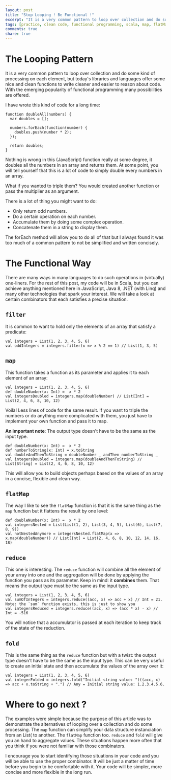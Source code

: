 ```yaml
---
layout: post
title: "Stop Looping ! Be Functional !"
excerpt: "It is a very common pattern to loop over collection and do some kind of processing on each element, but today's libraries and languages offer some nice and clean functions to write cleaner and easier to reason about code."
tags: [practice, clean code, functional programming, scala, map, flatMap, reduce, javascript, lodash]
comments: true
share: true
---
```


# The Looping Pattern

It is a very common pattern to loop over collection and do some kind of processing on each element, but today's libraries and languages offer some nice and clean functions to write cleaner and easier to reason about code. With the emerging popularity of functional programming many possibilities are offered.

I have wrote this kind of code for a long time:

    function doubleAll(numbers) {
      var doubles = [];

      numbers.forEach(function(number) {
        doubles.push(number * 2);  
      });

      return doubles;
    }

Nothing is wrong in this (JavaScript) function really at some degree, it doubles all the numbers in an array and returns them. At some point, you will tell yourself that this is a lot of code to simply double every numbers in an array.

What if you wanted to triple them? You would created another function or pass the multiplier as an argument.

There is a lot of thing you might want to do:
- Only return odd numbers.
- Do a certain operation on each number.
- Accumulate them by doing some complex operation.
- Concatenate them in a string to display them.

The forEach method will allow you to do all of that but I always found it was too much of a common pattern to not be simplified and written concisely.

# The Functional Way

There are many ways in many languages to do such operations in (virtually) one-liners. For the rest of this post, my code will be in Scala, but you can achieve anything mentioned here in JavaScript, Java 8, .NET (with Linq) and many other technologies that spark your interest. We will take a look at certain combinators that each satisfies a precise situation.

## `filter`

It is common to want to hold only the elements of an array that satisfy a predicate:

    val integers = List(1, 2, 3, 4, 5, 6)
    val oddIntegers = integers.filter(x => x % 2 == 1) // List(1, 3, 5)

## `map`

This function takes a function as its parameter and applies it to each element of an array:

    val integers = List(1, 2, 3, 4, 5, 6)
    def doubleNumber(x: Int) =  x * 2
    val integersDoubled = integers.map(doubleNumber) // List[Int] = List(2, 4, 6, 8, 10, 12)

Voilà! Less lines of code for the same result. If you want to triple the numbers or do anything more complicated with them, you just have to implement your own function and pass it to map.

**An important note**: The output type doesn't have to be the same as the input type.

    def doubleNumber(x: Int) =  x * 2
    def numberToString(x: Int) = x.toString
    val doubleAndThenToString = doubleNumber _ andThen numberToString _
    val integersDoubled = integers.map(doubleAndThenToString) // List[String] = List(2, 4, 6, 8, 10, 12)

This will allow you to build objects perhaps based on the values of an array in a concise, flexible and clean way.

## `flatMap`

The way I like to see the `flatMap` function is that it is the same thing as the `map` function but it flattens the result by one level:

    def doubleNumber(x: Int) =  x * 2
    val integersNested = List(List(1, 2), List(3, 4, 5), List(6), List(7, 8, 9))
    val notNestedAnymore = integersNested.flatMap(x => x.map(doubleNumber)) // List[Int] = List(2, 4, 6, 8, 10, 12, 14, 16, 18)

## `reduce`

This one is interesting. The `reduce` function will combine all the element of your array into one and the aggregation will be done by applying the function you pass as its parameter. Keep in mind: it **combines** them. That means the output type must be the same as the input type.

    val integers = List(1, 2, 3, 4, 5, 6)
    val sumOfIntegers = integers.reduce((acc, x) => acc + x) // Int = 21. Note: the `sum` function exists, this is just to show you
    val integersReduced = integers.reduce((acc, x) => (acc * x) - x) // Int = -516

You will notice that a accumulator is passed at each iteration to keep track of the state of the reduction.

## `fold`

This is the same thing as the `reduce` function but with a twist: the output type doesn't have to be the same as the input type. This can be very useful to create an initial state and then accumulate the values of the array over it:

    val integers = List(1, 2, 3, 4, 5, 6)
    val integerFolded = integers.fold("Initial string value: ")((acc, x) => acc + x.toString + ".") // Any = Initial string value: 1.2.3.4.5.6.

# Where to go next ?

The examples were simple because the purpose of this article was to demonstrate the alternatives of looping over a collection and do some processing. The `map` function can simplify your data structure instanciation from an List( to another. The `flatMap` function too. `reduce` and `fold` will give you an hand to aggregate values. These situations happen more often that you think if you were not familiar with those combinators.

I encourage you to start identifying those situations in your code and you will be able to use the proper combinator. It will be just a matter of time before you begin to be comfortable with it. Your code will be simpler, more concise and more flexible in the long run.
